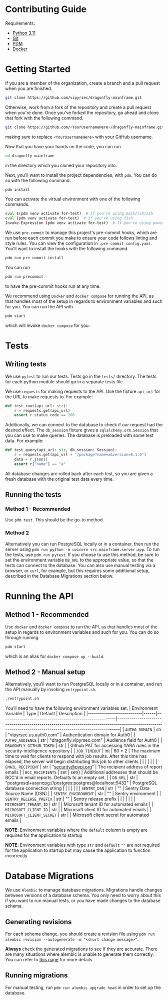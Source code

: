 # Contributing Guide

Requirements:

-   [Python 3.11](https://www.python.org/downloads/)
-   [Git](https://git-scm.com/downloads)
-   [PDM](https://pdm.fming.dev/latest/#recommended-installation-method)
-   [Docker](https://docs.docker.com/engine/install/)

# Getting Started

If you are a member of the organization, create a branch and a pull request when you are finished.

```sh
git clone https://github.com/vipyrsec/dragonfly-mainframe.git
```

Otherwise, work from a fork of the repository and create a pull request when you're done.
Once you've forked the repository, go ahead and clone that fork with the following command.

```sh
git clone https://github.com/<YourUsernameHere>/dragonfly-mainframe.git
```

making sure to replace `<YourUsernameHere>` with your GitHub username.

Now that you have your hands on the code, you can run

```sh
cd dragonfly-mainframe
```

in the directory which you cloned your repository into.

Next, you'll want to install the project dependencies, with `pdm`. You can do so with the following command.

```sh
pdm install
```

You can activate the virtual environment with one of the following commands.

```sh
eval $(pdm venv activate for-test)  # If you're using bash/csh/zsh
eval (pdm venv activate for-test)  # If you're using fish
Invoke-Expression (pdm venv activate for-test)  # If you're using powershell
```

We use `pre-commit` to manage this project's pre-commit hooks, which are run before each commit you make to ensure your code follows linting and style rules. You can view the configuration in `.pre-commit-config.yaml`. You'll want to install the hooks with the following command.

```sh
pdm run pre-commit install
```

You can run

```sh
pdm run precommit
```

to have the pre-commit hooks run at any time.

We recommend using `Docker` and `docker compose` for running the API, as that handles most of the setup in regards to environment variables and such for you. You can run the API with

```sh
pdm start
```

which will invoke `docker compose` for you.

# Tests

## Writing tests

We use `pytest` to run our tests. Tests go in the `tests/` directory.
The tests for each python module should go in a separate tests file.

We use `requests` for making requests to the API. Use the fixture `api_url` for the URL to make requests to.
For example:

```py
def test_root(api_url: str):
    r = requests.get(api_url)
    assert r.status_code == 200
```

Additionally, we can connect to the database to check if our request had the desired effect.
The `db_session` fixture gives a `sqlalchemy.orm.Session` that you can use to make queries.
The database is preloaded with some test data.
For example:

```py
def test_query(api_url: str, db_session: Session):
    r = requests.get(api_url + "/package?name=a&version=0.1.0")
    data = r.json()
    assert r["name"] == "a"
```

All database changes are rolled back after each test, so you are given a fresh database with the original test data every time.

## Running the tests

### Method 1 - Recommended

Use `pdm test`. This should be the go-to method.

### Method 2

Alternatively you can run PostgreSQL locally or in a container, then run the server using `pdm run python -m uvicorn src.mainframe.server:app`.
To run the tests, use `pdm run pytest`.
If you choose to use this method, be sure to set the environment variable `DB_URL` to the appropriate value, so that the tests can connect to the database.
You can also use manual testing via a browser, or `curl`, for example, but this requires some additional setup, described in the Database Migrations section below.

# Running the API

## Method 1 - Recommended

Use `docker` and `docker compose` to run the API, as that handles most of the setup in regards to environment variables and such for you. You can do so through running

```sh
pdm start
```

which is an alias for `docker compose up --build`.

## Method 2 - Manual setup

Alternatively, you'll want to run PostgreSQL locally or in a container, and run the API manually by invoking `entrypoint.sh`.

```sh
./entrypoint.sh
```

You'll need to have the following environment variables set.
| Environment Variable | Type | Default | Description |
|---------------------------|------|---------------------------------------------------------|-------------------------------------------------------------------------------------------------------------------------------------------------------------|
| `AUTH0_DOMAIN` | str | "vipyrsec.us.auth0.com" | Authentication domain for Auth0 |
| `AUTH0_AUDIENCE` | str | "dragonfly.vipyrsec.com" | Audience field for Auth0 |
| `DRAGONFLY_GITHUB_TOKEN` | str | | Github PAT for accessing YARA rules in the security-intelligence repository |
| `JOB_TIMEOUT` | int | 60 \* 2 | The maximum time to wait for clients to respond with job results. After this time has elapsed, the server will begin distributing this job to other clients |
| | | | |
| `EMAIL_RECIPIENT` | str | "security@pypi.org" | The recipient address of report emails |
| `BCC_RECIPIENTS` | set | set() | Additional addresses that should be BCC'd in email reports. Defaults to an empty set. |
| `DB_URL` | str | "postgresql+asyncpg://postgres:postgres@localhost:5432" | PostgreSQL database connection string |
| | | | |
| `SENTRY_DSN` | str | "" | Sentry Data Source Name (DSN) |
| `SENTRY_ENVIRONMENT` | str | "" | Sentry environment |
| `SENTRY_RELEASE_PREFIX` | str | "" | Sentry release prefix |
| | | | |
| `MICROSOFT_TENANT_ID` | str | | Microsoft tenant ID for automated emails |
| `MICROSOFT_CLIENT_ID` | str | | Microsoft client ID for automated emails |
| `MICROSOFT_CLIENT_SECRET` | str | | Microsoft client secret for automated emails |

**NOTE**: Environment variables where the `default` column is empty are required for the application to startup

**NOTE**: Environment variables with type `str` and `default` `""` are not required for the application to startup but may cause the application to function incorrectly

# Database Migrations

We use `Alembic` to manage database migrations.
Migrations handle changes between versions of a database schema.
You only need to worry about this if you want to run manual tests, or you have made changes to the database schema.

## Generating revisions

For each schema change, you should create a revision file using `pdm run alembic revision --autogenerate -m "<short change message>"`.

**Always** check the generated migrations to see if they are accurate. There are many situations where alembic is unable to generate them correctly. You can refer to [this page](https://alembic.sqlalchemy.org/en/latest/autogenerate.html#what-does-autogenerate-detect-and-what-does-it-not-detect) for more details.

## Running migrations

For manual testing, run `pdm run alembic upgrade head` in order to set up the database.
